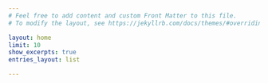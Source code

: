 ```yaml
---
# Feel free to add content and custom Front Matter to this file.
# To modify the layout, see https://jekyllrb.com/docs/themes/#overriding-theme-defaults

layout: home
limit: 10
show_excerpts: true
entries_layout: list

---
```

